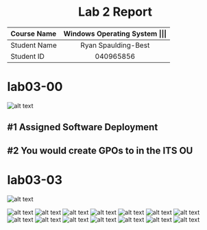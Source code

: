 <center> <h1> Lab 2 Report</h1> </center>

| **Course Name**  | **Windows Operating System \|\|\|**|
|:-------------| :-----------------------------:|
|Student Name  | Ryan Spaulding-Best            |
|Student ID    | 040965856                      |

# lab03-00

![alt text](Screenshots/lab03-00.jpg)


## #1 Assigned Software Deployment


## #2 You would create GPOs to in the ITS OU


# lab03-03

![alt text](Screenshots/lab03-03.jpg)


![alt text](Screenshots/lab03-04.jpg)
![alt text](Screenshots/lab03-05.jpg)
![alt text](Screenshots/lab03-08.jpg)
![alt text](Screenshots/lab03-10.jpg)
![alt text](Screenshots/lab03-15.jpg)
![alt text](Screenshots/lab03-18.jpg)
![alt text](Screenshots/lab03-21.jpg)
![alt text](Screenshots/lab03-24.jpg)
![alt text](Screenshots/lab03-26.jpg)
![alt text](Screenshots/lab03-29.jpg)
![alt text](Screenshots/lab03-30.jpg)
![alt text](Screenshots/lab03-31.jpg)
![alt text](Screenshots/lab03-32.jpg)
![alt text](Screenshots/lab03-35.jpg)
